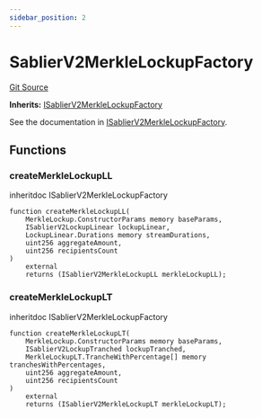 ```yaml
---
sidebar_position: 2
---
```


# SablierV2MerkleLockupFactory

[Git Source](https://github.com/sablier-labs/v2-periphery/blob/a3131838ec731b38b1e2e03735fba874ab66f5e2/src/SablierV2MerkleLockupFactory.sol)

**Inherits:**
[ISablierV2MerkleLockupFactory](/docs/contracts/v2/reference/periphery/interfaces/interface.ISablierV2MerkleLockupFactory.md)

See the documentation in
[ISablierV2MerkleLockupFactory](/docs/contracts/v2/reference/periphery/interfaces/interface.ISablierV2MerkleLockupFactory.md).

## Functions

### createMerkleLockupLL

inheritdoc ISablierV2MerkleLockupFactory

```solidity
function createMerkleLockupLL(
    MerkleLockup.ConstructorParams memory baseParams,
    ISablierV2LockupLinear lockupLinear,
    LockupLinear.Durations memory streamDurations,
    uint256 aggregateAmount,
    uint256 recipientsCount
)
    external
    returns (ISablierV2MerkleLockupLL merkleLockupLL);
```

### createMerkleLockupLT

inheritdoc ISablierV2MerkleLockupFactory

```solidity
function createMerkleLockupLT(
    MerkleLockup.ConstructorParams memory baseParams,
    ISablierV2LockupTranched lockupTranched,
    MerkleLockupLT.TrancheWithPercentage[] memory tranchesWithPercentages,
    uint256 aggregateAmount,
    uint256 recipientsCount
)
    external
    returns (ISablierV2MerkleLockupLT merkleLockupLT);
```
